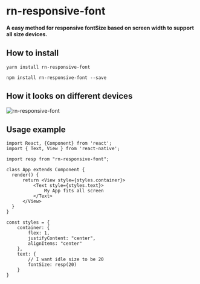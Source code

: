 # rn-responsive-font
**A easy method for responsive fontSize based on screen width to support all size devices.**

## How to install 

`yarn install rn-responsive-font`

`npm install rn-responsive-font --save`

## How it looks on different devices
![rn-responsive-font](https://github.com/AndroConsis/rn-responsive-font/blob/master/images/Screenshot%202019-06-04%20at%206.56.21%20PM.png?raw=true)

## Usage example

``` 
import React, {Component} from 'react';
import { Text, View } from 'react-native';

import resp from "rn-responsive-font";

class App extends Component {
  render() {
	  return <View style={styles.container}>
		  <Text style={styles.text}>
			  My App fits all screen
		  </Text>
	  </View>
  }
}

const styles = {
	container: {
		flex: 1, 
		justifyContent: "center",
		alignItems: "center"
	},
	text: {
		// I want idle size to be 20
		fontSize: resp(20)
	}
}
```
